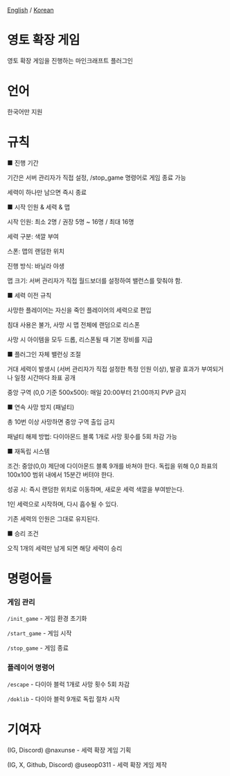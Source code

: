 [English](README.md) / [Korean](README_ko.md)
# 영토 확장 게임
영토 확장 게임을 진행하는 마인크래프트 플러그인

# 언어
한국어만 지원

# 규칙
■ 진행 기간

기간은 서버 관리자가 직접 설정, /stop_game 명령어로 게임 종료 가능

세력이 하나만 남으면 즉시 종료

■ 시작 인원 & 세력 & 맵

시작 인원: 최소 2명 / 권장 5명 ~ 16명 / 최대 16명

세력 구분: 색깔 부여

스폰: 맵의 랜덤한 위치

진행 방식: 바닐라 야생

맵 크기: 서버 관리자가 직접 월드보더를 설정하여 밸런스를 맞춰야 함.

■ 세력 이전 규칙

사망한 플레이어는 자신을 죽인 플레이어의 세력으로 편입

침대 사용은 불가, 사망 시 맵 전체에 랜덤으로 리스폰

사망 시 아이템을 모두 드롭, 리스폰될 때 기본 장비를 지급

■ 플러그인 자체 밸런싱 조절

거대 세력이 발생시 (서버 관리자가 직접 설정한 특정 인원 이상), 발광 효과가 부여되거나 일정 시간마다 좌표 공개

중앙 구역 (0,0 기준 500x500): 매일 20:00부터 21:00까지 PVP 금지

■ 연속 사망 방지 (패널티)

총 10번 이상 사망하면 중앙 구역 출입 금지

패널티 해제 방법: 다이아몬드 블록 1개로 사망 횟수를 5회 차감 가능

■ 재독립 시스템

조건:
중앙(0,0) 제단에 다이아몬드 블록 9개를 바쳐야 한다. 독립을 위해 0,0 좌표의 100x100 범위 내에서 15분간 버텨야 한다.

성공 시:
즉시 랜덤한 위치로 이동하며, 새로운 세력 색깔을 부여받는다.

1인 세력으로 시작하며, 다시 흡수될 수 있다.

기존 세력의 인원은 그대로 유지된다.

■ 승리 조건

오직 1개의 세력만 남게 되면 해당 세력이 승리

# 명령어들
### 게임 관리
`/init_game` - 게임 환경 초기화

`/start_game` - 게임 시작

`/stop_game` - 게임 종료
### 플레이어 명령어
`/escape` - 다이아 블럭 1개로 사망 횟수 5회 차감

`/doklib` - 다이아 블럭 9개로 독립 절차 시작

# 기여자
(IG, Discord) @naxunse - 세력 확장 게임 기획

(IG, X, Github, Discord) @useop0311 - 세력 확장 게임 제작
